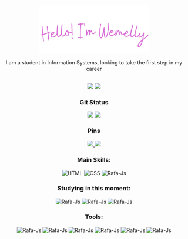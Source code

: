 <div align="center">
<img width="300" src="./img/Hello! I'm Wemelly (1).png"/>
  <p>I am a student in Information Systems, looking to take the first step in my career</p>
</div>
<br>
<div align="center">
<a href="https://www.linkedin.com/in/wemelly-nunes-03935120b/"><img  height="35em" src="https://user-images.githubusercontent.com/109567488/226512836-75de58d8-c32b-43f6-b4df-ec0d1eb820bd.png"></a> 
  <a href="https://mail.google.com/mail/u/0/?tab=rm&ogbl#inbox"><img  height="36em" src="https://user-images.githubusercontent.com/109567488/226513794-371dc188-c3e0-43b5-9a9d-94ef88261f75.png"></a> 
</div>

<!--![Anurag's GitHub stats](https://github-readme-stats.vercel.app/api?username=wemy-nunes&show_icons=true&title-color=) -->


<div align="center">  
  <h3>Git Status</h3>
  <img height="140em" src="https://github-readme-stats.vercel.app/api?username=WemellyNunes&show_icons=true&count_private=true&hide_border=true&title_color=DA70D6&icon_color=DA70D6&text_color=c9d1d9&bg_color=0d1117"/> 
  <img height="140em" src="https://github-readme-stats.vercel.app/api/top-langs/?username=WemellyNunes&layout=compact&hide_border=true&title_color=DA70D6&text_color=c9d1d9&bg_color=0d1117" />
</div>

<div align="center">  
  <h3>Pins</h3>
  <a href="https://github.com/WemellyNunes/DesafiosTraineeEJ">
    <img width="350vh" src="https://github-readme-stats.vercel.app/api/pin/?username=WemellyNunes&repo=DesafiosTraineeEJ&show_owner=true&show_icons=true&count_private=true&hide_border=false&title_color=DA70D6&icon_color=DA70D6&text_color=c9d1d9&bg_color=0d1117"/> 
  </a>
  <a href="https://github.com/WemellyNunes/landing-page-HTML-CSS">
    <img width="350vh" src="https://github-readme-stats.vercel.app/api/pin/?username=WemellyNunes&repo=landing-page-HTML-CSS&show_icons=true&count_private=true&hide_border=false&title_color=DA70D6&icon_color=DA70D6&text_color=c9d1d9&bg_color=0d1117"/> 
  </a>
</div>

</div>
<div align="center">
<h3>Main Skills: </h3>
  <img align="center" alt="HTML" height="40" width="50" src="https://icongr.am/devicon/html5-plain.svg?size=128&color=da70d6">
  <img align="center" alt="CSS" height="40" width="50" src="https://icongr.am/devicon/css3-plain.svg?size=128&color=da70d6">
  <img align="center" alt="Rafa-Js" height="50" width="60" src="https://icongr.am/devicon/mysql-plain-wordmark.svg?size=128&color=da70d6">
</div>

</div>
<div align="center">
<h3>Studying in this moment: </h3>
  <img align="center" alt="Rafa-Js" height="40" width="50" src="https://icongr.am/devicon/javascript-plain.svg?size=128&color=ffffff">
  <img align="center" alt="Rafa-Js" height="40" width="50" src="https://cdn.jsdelivr.net/gh/devicons/devicon/icons/react/react-original.svg">
  <img align="center" alt="Rafa-Js" height="50" width="60" src="https://icongr.am/devicon/nodejs-plain-wordmark.svg?size=128&color=ffffff">
</div>

<div align="center">
<h3>Tools: </h3>
  <img align="center" alt="Rafa-Js" height="40" width="50" src="https://icongr.am/devicon/visualstudio-plain.svg?size=128&color=ededed">
  <img align="center" alt="Rafa-Js" height="40" width="50" src="https://cdn.jsdelivr.net/gh/devicons/devicon/icons/figma/figma-original.svg">
  <img align="center" alt="Rafa-Js" height="40" width="50" src="https://cdn.jsdelivr.net/gh/devicons/devicon/icons/illustrator/illustrator-plain.svg">
  <img align="center" alt="Rafa-Js" height="40" width="50" src="https://cdn.jsdelivr.net/gh/devicons/devicon/icons/photoshop/photoshop-plain.svg">
  <img align="center" alt="Rafa-Js" height="40" width="50" src="https://cdn.jsdelivr.net/gh/devicons/devicon/icons/blender/blender-original.svg">
  <img align="center" alt="Rafa-Js" height="40" width="42" src="https://user-images.githubusercontent.com/109567488/226511545-3fe77de0-4c7c-4f8b-98ba-41fff4bad074.png">
  


##
